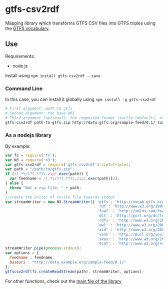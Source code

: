 # gtfs-csv2rdf

Mapping library which transforms GTFS CSV files into GTFS triples using the [GTFS vocabulary](http://vocab.gtfs.org).

## Use

Requirements:
 * node js

Install using `npm install gtfs-csv2rdf --save`

### Command Line

In this case, you can install it globally using `npm install -g gtfs-csv2rdf`

```bash
# First argument: path to gtfs
# Second argument: the base URI
# Third argument (optional): the requested format (turtle (default), ntriples or jsonld)
gtfs-csv2rdf path-to-gtfs.zip http://data.gtfs.org/sample-feed/0.1/ turtle > gtfsintriples.ttl
```
### As a nodejs library

By example:

```javascript
var fs = require('fs');
var N3 = require('n3');
var gtfs-csv2rdf = require('gtfs-csv2rdf').zipToTriples;
var path = "/path/to/gtfs.zip";
if (/(.*\/)?(.*?)\.zip/.exec(path)) {
  var feedname = /(.*\/)?(.*?)\.zip/.exec(path)[2];
} else {
  throw "Not a zip file: " + path;
}
//create the writer of turtle file towards stdout
var streamWriter = new N3.StreamWriter({ 'gtfs': 'http://vocab.gtfs.org/terms#',
                                         'rdf': 'http://www.w3.org/1999/02/22-rdf-syntax-ns#',
                                         'foaf' : 'http://xmlns.com/foaf/0.1/',
                                         'dct' : 'http://purl.org/dc/terms/',
                                         'rdfs' : 'http://www.w3.org/2000/01/rdf-schema#',
                                         'owl' : 'http://www.w3.org/2002/07/owl#',
                                         'xsd' : 'http://www.w3.org/2001/XMLSchema#',
                                         'vann' : 'http://purl.org/vocab/vann/',
                                         'skos' : 'http://www.w3.org/2004/02/skos/core#',
                                         'dcat' : 'http://www.w3.org/ns/dcat#'});
streamWriter.pipe(process.stdout);
var options = {
  feedname : feedname,
  baseuri : "http://data.example.org/sample-feed/0.1/"
};
gtfscsv2rdf(fs.createReadStream(path), streamWriter, options);
```

For other functions, check out the [main file of the library](https://github.com/OpenTransport/gtfs-csv2rdf/blob/master/lib/gtfs-csv2rdf.js)
